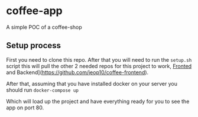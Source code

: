 # coffee-app
A simple POC of a coffee-shop

## Setup process

First you need to clone this repo. After that you will need to run the `setup.sh`
script this will pull the other 2 needed repos for this project to work, [Fronted](https://github.com/jeop10/coffee-frontend) and Backend](https://github.com/jeop10/coffee-frontend).

After that, assuming that you have installed docker on your server you should run
`docker-compose up`

Which will load up the project and have everything ready for you to see the app on port 80.